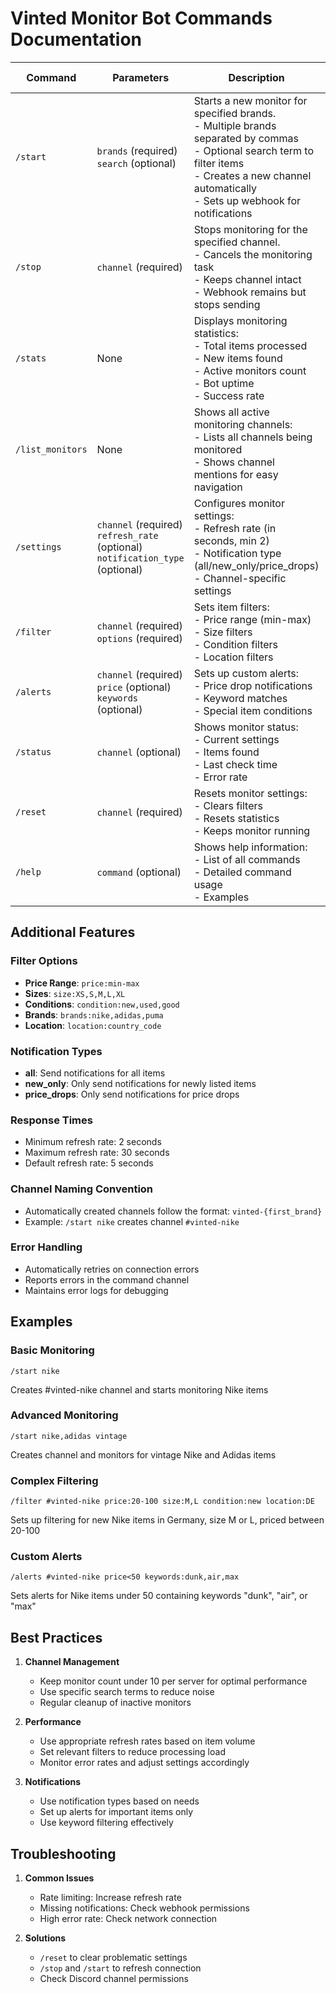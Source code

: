 # Vinted Monitor Bot Commands Documentation

| Command | Parameters | Description | Example | Permission Required |
|---------|------------|-------------|---------|-------------------|
| `/start` | `brands` (required)<br>`search` (optional) | Starts a new monitor for specified brands.<br>- Multiple brands separated by commas<br>- Optional search term to filter items<br>- Creates a new channel automatically<br>- Sets up webhook for notifications | `/start nike,adidas supreme` | Manage Channels |
| `/stop` | `channel` (required) | Stops monitoring for the specified channel.<br>- Cancels the monitoring task<br>- Keeps channel intact<br>- Webhook remains but stops sending | `/stop #nike-finds` | Manage Channels |
| `/stats` | None | Displays monitoring statistics:<br>- Total items processed<br>- New items found<br>- Active monitors count<br>- Bot uptime<br>- Success rate | `/stats` | None |
| `/list_monitors` | None | Shows all active monitoring channels:<br>- Lists all channels being monitored<br>- Shows channel mentions for easy navigation | `/list_monitors` | None |
| `/settings` | `channel` (required)<br>`refresh_rate` (optional)<br>`notification_type` (optional) | Configures monitor settings:<br>- Refresh rate (in seconds, min 2)<br>- Notification type (all/new_only/price_drops)<br>- Channel-specific settings | `/settings #nike-finds 5 new_only` | Manage Channels |
| `/filter` | `channel` (required)<br>`options` (required) | Sets item filters:<br>- Price range (min-max)<br>- Size filters<br>- Condition filters<br>- Location filters | `/filter #nike-finds price:10-50 size:M,L condition:new` | None |
| `/alerts` | `channel` (required)<br>`price` (optional)<br>`keywords` (optional) | Sets up custom alerts:<br>- Price drop notifications<br>- Keyword matches<br>- Special item conditions | `/alerts #nike-finds price<30 keywords:vintage,rare` | None |
| `/status` | `channel` (optional) | Shows monitor status:<br>- Current settings<br>- Items found<br>- Last check time<br>- Error rate | `/status #nike-finds` | None |
| `/reset` | `channel` (required) | Resets monitor settings:<br>- Clears filters<br>- Resets statistics<br>- Keeps monitor running | `/reset #nike-finds` | Manage Channels |
| `/help` | `command` (optional) | Shows help information:<br>- List of all commands<br>- Detailed command usage<br>- Examples | `/help start` | None |

## Additional Features

### Filter Options
- **Price Range**: `price:min-max`
- **Sizes**: `size:XS,S,M,L,XL`
- **Conditions**: `condition:new,used,good`
- **Brands**: `brands:nike,adidas,puma`
- **Location**: `location:country_code`

### Notification Types
- **all**: Send notifications for all items
- **new_only**: Only send notifications for newly listed items
- **price_drops**: Only send notifications for price drops

### Response Times
- Minimum refresh rate: 2 seconds
- Maximum refresh rate: 30 seconds
- Default refresh rate: 5 seconds

### Channel Naming Convention
- Automatically created channels follow the format: `vinted-{first_brand}`
- Example: `/start nike` creates channel `#vinted-nike`

### Error Handling
- Automatically retries on connection errors
- Reports errors in the command channel
- Maintains error logs for debugging

## Examples

### Basic Monitoring
```discord
/start nike
```
Creates #vinted-nike channel and starts monitoring Nike items

### Advanced Monitoring
```discord
/start nike,adidas vintage
```
Creates channel and monitors for vintage Nike and Adidas items

### Complex Filtering
```discord
/filter #vinted-nike price:20-100 size:M,L condition:new location:DE
```
Sets up filtering for new Nike items in Germany, size M or L, priced between 20-100

### Custom Alerts
```discord
/alerts #vinted-nike price<50 keywords:dunk,air,max
```
Sets alerts for Nike items under 50 containing keywords "dunk", "air", or "max"

## Best Practices

1. **Channel Management**
   - Keep monitor count under 10 per server for optimal performance
   - Use specific search terms to reduce noise
   - Regular cleanup of inactive monitors

2. **Performance**
   - Use appropriate refresh rates based on item volume
   - Set relevant filters to reduce processing load
   - Monitor error rates and adjust settings accordingly

3. **Notifications**
   - Use notification types based on needs
   - Set up alerts for important items only
   - Use keyword filtering effectively

## Troubleshooting

1. **Common Issues**
   - Rate limiting: Increase refresh rate
   - Missing notifications: Check webhook permissions
   - High error rate: Check network connection

2. **Solutions**
   - `/reset` to clear problematic settings
   - `/stop` and `/start` to refresh connection
   - Check Discord channel permissions
